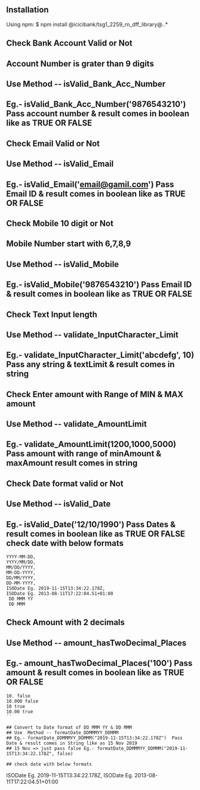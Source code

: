 

## Installation

Using npm:
$ npm install @icicibank/tsg1_2259_rn_dff_library@*.*.*

## Check Bank Account Valid or Not 
## Account Number is grater than 9 digits
## Use  Method -- isValid_Bank_Acc_Number
## Eg.- isValid_Bank_Acc_Number('9876543210') Pass account number & result comes in boolean like as TRUE OR FALSE


## Check Email Valid or Not
## Use  Method -- isValid_Email
## Eg.- isValid_Email('email@gamil.com')  Pass Email ID & result comes in boolean like as TRUE OR FALSE


## Check Mobile 10 digit or Not 
## Mobile Number start with 6,7,8,9
## Use  Method -- isValid_Mobile
## Eg.- isValid_Mobile('9876543210')  Pass Email ID & result comes in boolean like as TRUE OR FALSE

## Check Text Input length
## Use  Method -- validate_InputCharacter_Limit
## Eg.- validate_InputCharacter_Limit('abcdefg', 10)  Pass any string & textLimit  & result comes in string 


## Check Enter amount with Range of MIN & MAX amount
## Use  Method -- validate_AmountLimit
## Eg.- validate_AmountLimit(1200,1000,5000)  Pass amount with range of minAmount & maxAmount result comes in string 


## Check Date format valid or Not
## Use  Method -- isValid_Date
## Eg.- isValid_Date('12/10/1990')  Pass Dates & result comes in boolean like as TRUE OR FALSE check date with below formats
```
YYYY-MM-DD,
YYYY/MM/DD,
MM/DD/YYYY,
MM-DD-YYYY,
DD/MM/YYYY,
DD-MM-YYYY,
ISODate Eg. 2019-11-15T13:34:22.178Z,
ISODate Eg. 2013-08-11T17:22:04.51+01:00
 DD MMM YY
 DD MMM 
```


## Check Amount with 2 decimals
## Use  Method -- amount_hasTwoDecimal_Places
## Eg.- amount_hasTwoDecimal_Places('100')  Pass amount  & result comes in boolean like as TRUE OR FALSE

```
10. false
10.000 false
10 true
10.00 true
``

## Convert to Date format of DD MMM YY & DD MMM
## Use  Method -- formatDate_DDMMMYY_DDMMM
## Eg.- formatDate_DDMMMYY_DDMMM("2019-11-15T13:34:22.178Z")  Pass Date & result comes in String like as 15 Nov 2019  
## 15 Nov => just pass false Eg.- formatDate_DDMMMYY_DDMMM("2019-11-15T13:34:22.178Z", false)

## check date with below formats

```
ISODate Eg. 2019-11-15T13:34:22.178Z,
ISODate Eg. 2013-08-11T17:22:04.51+01:00
```
